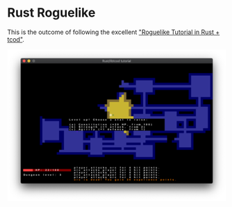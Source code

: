 # Rust Roguelike

This is the outcome of following the excellent ["Roguelike Tutorial in Rust + tcod"](http://tomassedovic.github.io/roguelike-tutorial).

![Screenshot](./screenshot.png)
